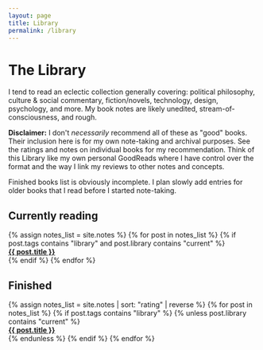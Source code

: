 ```yaml
---
layout: page
title: Library
permalink: /library
---
```


# The Library

<div class="narrower" markdown="1">
I tend to read an eclectic collection generally covering: political philosophy, culture & social commentary, fiction/novels, technology, design, psychology, and more. My book notes are likely unedited, stream-of-consciousness, and rough.

**Disclaimer:** I don't *necessarily* recommend all of these as "good" books. Their inclusion here is for my own note-taking and archival purposes. See the ratings and notes on individual books for my recommendation. Think of this Library like my own personal GoodReads where I have control over the format and the way I link my reviews to other notes and concepts.

Finished books list is obviously incomplete. I plan slowly add entries for older books that I read before I started note-taking.
</div>

## Currently reading

<div class="fdr card-container">
{% assign notes_list = site.notes %}  
{% for post in notes_list %}
    {% if post.tags contains "library" and post.library contains "current" %}
    <div class="card-small">
        <div class="card-inner">
            <div class="card-title">
                <strong>
                    <a class="internal-link" href="{{ post.url }}">
                        {{ post.title }}
                    </a>
                </strong>
            </div>
            <img class="pvd" src="{{ post.img }}" alt=""/>
        </div>
    </div>
    {% endif %}
{% endfor %}
</div>

## Finished

<div class="fdr card-container">
{% assign notes_list = site.notes | sort: "rating" | reverse %}  
{% for post in notes_list %}
    {% if post.tags contains "library" %}
    {% unless post.library contains "current" %}
    <div class="card-small">
        <div class="card-inner">
            <div class="card-title">
                <strong>
                    <a class="internal-link" href="{{ post.url }}">
                        {{ post.title }}
                    </a>
                </strong>
            </div>
            <img class="pvd" src="{{ post.img }}" alt=""/>
        </div>
    </div>
    {% endunless %}
    {% endif %}
{% endfor %}
</div>

